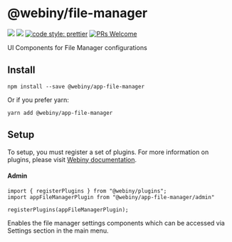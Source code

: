 # @webiny/file-manager
[![](https://img.shields.io/npm/dw/@webiny/app-file-manager.svg)](https://www.npmjs.com/package/@webiny/app-file-manager) 
[![](https://img.shields.io/npm/v/@webiny/app-file-manager.svg)](https://www.npmjs.com/package/@webiny/app-file-manager)
[![code style: prettier](https://img.shields.io/badge/code_style-prettier-ff69b4.svg?style=flat-square)](https://github.com/prettier/prettier)
[![PRs Welcome](https://img.shields.io/badge/PRs-welcome-brightgreen.svg?style=flat-square)](http://makeapullrequest.com)

UI Components for File Manager configurations
  
## Install
```
npm install --save @webiny/app-file-manager
```

Or if you prefer yarn: 
```
yarn add @webiny/app-file-manager
```

## Setup
To setup, you must register a set of plugins. For more information on 
plugins, please visit [Webiny documentation](https://docs.webiny.com/docs/developer-tutorials/plugins-crash-course).

#### Admin
```
import { registerPlugins } from "@webiny/plugins";
import appFileManagerPlugin from "@webiny/app-file-manager/admin"

registerPlugins(appFileManagerPlugin);
```

Enables the file manager settings components which can be accessed via Settings 
section in the main menu.
